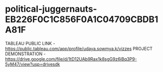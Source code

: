 # political-juggernauts-EB226F0C1C856F0A1C04709CBDB1A81F

TABLEAU PUBLIC LINK - https://public.tableau.com/app/profile/udaya.sowmya.k/vizzes
PROJECT DEMONSTRATION - https://drive.google.com/file/d/1tD12UAb9Rax1k8sgG9z6jBq3P9-5yM47/view?usp=drivesdk
